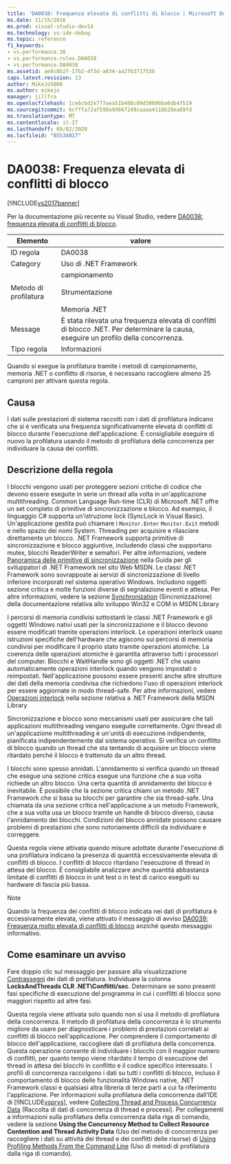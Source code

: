 ```yaml
---
title: 'DA0038: Frequenza elevata di conflitti di blocco | Microsoft Docs'
ms.date: 11/15/2016
ms.prod: visual-studio-dev14
ms.technology: vs-ide-debug
ms.topic: reference
f1_keywords:
- vs.performance.38
- vs.performance.rules.DA0038
- vs.performance.DA0038
ms.assetid: ae0c8b2f-17b2-4f3d-a834-aa2f6371753b
caps.latest.revision: 13
author: MikeJo5000
ms.author: mikejo
manager: jillfra
ms.openlocfilehash: 1ce6cbd2e777aea51b488c09d30606ba6db4f519
ms.sourcegitcommit: 6cfffa72af599a9d667249caaaa411bb28ea69fd
ms.translationtype: MT
ms.contentlocale: it-IT
ms.lasthandoff: 09/02/2020
ms.locfileid: "85534017"
---
```

# <a name="da0038-high-rate-of-lock-contentions"></a>DA0038: Frequenza elevata di conflitti di blocco
[!INCLUDE[vs2017banner](../includes/vs2017banner.md)]

Per la documentazione più recente su Visual Studio, vedere [DA0038: frequenza elevata di conflitti di blocco](/visualstudio/profiling/da0038-high-rate-of-lock-contentions).  
  
|Elemento|valore|  
|-|-|  
|ID regola|DA0038|  
|Category|Uso di .NET Framework|  
|Metodo di profilatura|campionamento<br /><br /> Strumentazione<br /><br /> Memoria .NET|  
|Message|È stata rilevata una frequenza elevata di conflitti di blocco .NET. Per determinare la causa, eseguire un profilo della concorrenza.|  
|Tipo regola|Informazioni|  
  
 Quando si esegue la profilatura tramite i metodi di campionamento, memoria .NET o conflitto di risorse, è necessario raccogliere almeno 25 campioni per attivare questa regola.  
  
## <a name="cause"></a>Causa  
 I dati sulle prestazioni di sistema raccolti con i dati di profilatura indicano che si è verificata una frequenza significativamente elevata di conflitti di blocco durante l'esecuzione dell'applicazione. È consigliabile eseguire di nuovo la profilatura usando il metodo di profilatura della concorrenza per individuare la causa dei conflitti.  
  
## <a name="rule-description"></a>Descrizione della regola  
 I blocchi vengono usati per proteggere sezioni critiche di codice che devono essere eseguite in serie un thread alla volta in un'applicazione multithreading. Common Language Run-time (CLR) di Microsoft .NET offre un set completo di primitive di sincronizzazione e blocco. Ad esempio, il linguaggio C# supporta un'istruzione lock (SyncLock in Visual Basic). Un'applicazione gestita può chiamare i `Monitor.Enter` `Monitor.Exit` metodi e nello spazio dei nomi System. Threading per acquisire e rilasciare direttamente un blocco. .NET Framework supporta primitive di sincronizzazione e blocco aggiuntive, includendo classi che supportano mutex, blocchi ReaderWriter e semafori. Per altre informazioni, vedere [Panoramica delle primitive di sincronizzazione](https://msdn.microsoft.com/library/ms228964.aspx) nella Guida per gli sviluppatori di .NET Framework nel sito Web MSDN. Le classi .NET Framework sono sovrapposte ai servizi di sincronizzazione di livello inferiore incorporati nel sistema operativo Windows. Includono oggetti sezione critica e molte funzioni diverse di segnalazione eventi e attesa. Per altre informazioni, vedere la sezione [Synchronization](https://msdn.microsoft.com/library/ms686353.aspx) (Sincronizzazione) della documentazione relativa allo sviluppo Win32 e COM in MSDN Library  
  
 I percorsi di memoria condivisi sottostanti le classi .NET Framework e gli oggetti Windows nativi usati per la sincronizzazione e il blocco devono essere modificati tramite operazioni interlock. Le operazioni interlock usano istruzioni specifiche dell'hardware che agiscono sui percorsi di memoria condivisi per modificare il proprio stato tramite operazioni atomiche. La coerenza delle operazioni atomiche è garantita attraverso tutti i processori del computer. Blocchi e WaitHandle sono gli oggetti .NET che usano automaticamente operazioni interlock quando vengono impostati o reimpostati. Nell'applicazione possono essere presenti anche altre strutture dei dati della memoria condivisa che richiedono l'uso di operazioni interlock per essere aggiornate in modo thread-safe. Per altre informazioni, vedere [Operazioni interlock](https://msdn.microsoft.com/library/sbhbke0y.aspx) nella sezione relativa a .NET Framework della MSDN Library  
  
 Sincronizzazione e blocco sono meccanismi usati per assicurare che tali applicazioni multithreading vengano eseguite correttamente. Ogni thread di un'applicazione multithreading è un'unità di esecuzione indipendente, pianificata indipendentemente dal sistema operativo. Si verifica un conflitto di blocco quando un thread che sta tentando di acquisire un blocco viene ritardato perché il blocco è trattenuto da un altro thread.  
  
 I blocchi sono spesso annidati. L'annidamento si verifica quando un thread che esegue una sezione critica esegue una funzione che a sua volta richiede un altro blocco. Una certa quantità di annidamento del blocco è inevitabile. È possibile che la sezione critica chiami un metodo .NET Framework che si basa su blocchi per garantire che sia thread-safe. Una chiamata da una sezione critica nell'applicazione a un metodo Framework, che a sua volta usa un blocco tramite un handle di blocco diverso, causa l'annidamento dei blocchi. Condizioni del blocco annidate possono causare problemi di prestazioni che sono notoriamente difficili da individuare e correggere.  
  
 Questa regola viene attivata quando misure adottate durante l'esecuzione di una profilatura indicano la presenza di quantità eccessivamente elevata di conflitti di blocco. I conflitti di blocco ritardano l'esecuzione di thread in attesa del blocco. È consigliabile analizzare anche quantità abbastanza limitate di conflitti di blocco in unit test o in test di carico eseguiti su hardware di fascia più bassa.  
  
> [!NOTE]
> Quando la frequenza dei conflitti di blocco indicata nei dati di profilatura è eccessivamente elevata, viene attivato il messaggio di avviso [DA0039: Frequenza molto elevata di conflitti di blocco](../profiling/da0039-very-high-rate-of-lock-contentions.md) anziché questo messaggio informativo.  
  
## <a name="how-to-investigate-a-warning"></a>Come esaminare un avviso  
 Fare doppio clic sul messaggio per passare alla visualizzazione [Contrassegni](../profiling/marks-view.md) dei dati di profilatura.  Individuare la colonna **LocksAndThreads CLR .NET\Conflitti/sec**. Determinare se sono presenti fasi specifiche di esecuzione del programma in cui i conflitti di blocco sono maggiori rispetto ad altre fasi.  
  
 Questa regola viene attivata solo quando non si usa il metodo di profilatura della concorrenza. Il metodo di profilatura della concorrenza è lo strumento migliore da usare per diagnosticare i problemi di prestazioni correlati ai conflitti di blocco nell'applicazione. Per comprendere il comportamento di blocco dell'applicazione, raccogliere dati di profilatura della concorrenza. Questa operazione consente di individuare i blocchi con il maggior numero di conflitti, per quanto tempo viene ritardato il tempo di esecuzione del thread in attesa dei blocchi in conflitto e il codice specifico interessato. I profili di concorrenza raccolgono i dati su tutti i conflitti di blocco, incluso il comportamento di blocco delle funzionalità Windows native, .NET Framework classi e qualsiasi altra libreria di terze parti a cui fa riferimento l'applicazione. Per informazioni sulla profilatura della concorrenza dall'IDE di [!INCLUDE[vsprvs](../includes/vsprvs-md.md)], vedere [Collecting Thread and Process Concurrency Data](../profiling/collecting-thread-and-process-concurrency-data.md) (Raccolta di dati di concorrenza di thread e processi). Per collegamenti a informazioni sulla profilatura della concorrenza dalla riga di comando, vedere la sezione **Using the Concurrency Method to Collect Resource Contention and Thread Activity Data** (Uso del metodo di concorrenza per raccogliere i dati su attività dei thread e dei conflitti delle risorse) di [Using Profiling Methods From the Command Line](../profiling/using-profiling-methods-to-collect-performance-data-from-the-command-line.md) (Uso di metodi di profilatura dalla riga di comando).
